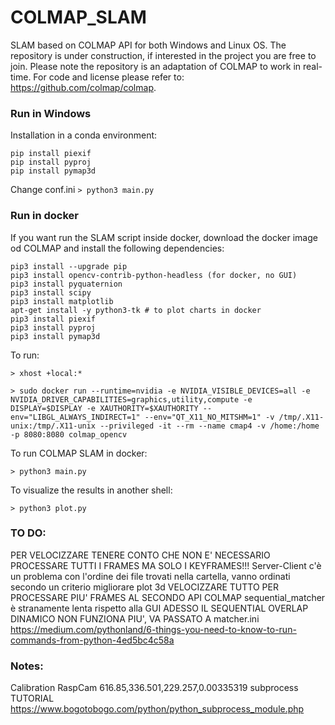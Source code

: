 # COLMAP_SLAM
SLAM based on COLMAP API for both Windows and Linux OS. The repository is under construction, if interested in the project you are free to join. Please note the repository is an adaptation of COLMAP to work in real-time. For code and license please refer to: https://github.com/colmap/colmap.

### Run in Windows
Installation in a conda environment:
```
pip install piexif
pip install pyproj
pip install pymap3d
```

Change conf.ini
```> python3 main.py```


### Run in docker
If you want run the SLAM script inside docker, download the docker image od COLMAP and install the following dependencies:

```
pip3 install --upgrade pip
pip3 install opencv-contrib-python-headless (for docker, no GUI)
pip3 install pyquaternion
pip3 install scipy
pip3 install matplotlib
apt-get install -y python3-tk # to plot charts in docker
pip3 install piexif
pip3 install pyproj
pip3 install pymap3d
```

To run:

```> xhost +local:*```

```> sudo docker run --runtime=nvidia -e NVIDIA_VISIBLE_DEVICES=all -e NVIDIA_DRIVER_CAPABILITIES=graphics,utility,compute -e DISPLAY=$DISPLAY -e XAUTHORITY=$XAUTHORITY --env="LIBGL_ALWAYS_INDIRECT=1" --env="QT_X11_NO_MITSHM=1" -v /tmp/.X11-unix:/tmp/.X11-unix --privileged -it --rm --name cmap4 -v /home:/home -p 8080:8080 colmap_opencv```

To run COLMAP SLAM in docker:

```> python3 main.py```

To visualize the results in another shell:

```> python3 plot.py```


### TO DO:
PER VELOCIZZARE TENERE CONTO CHE NON E' NECESSARIO PROCESSARE TUTTI I FRAMES MA SOLO I KEYFRAMES!!!
Server-Client c'è un problema con l'ordine dei file trovati nella cartella, vanno ordinati secondo un criterio
migliorare plot 3d
VELOCIZZARE TUTTO PER PROCESSARE PIU' FRAMES AL SECONDO
API COLMAP sequential_matcher è stranamente lenta rispetto alla GUI
ADESSO IL SEQUENTIAL OVERLAP DINAMICO NON FUNZIONA PIU', VA PASSATO A matcher.ini
https://medium.com/pythonland/6-things-you-need-to-know-to-run-commands-from-python-4ed5bc4c58a

### Notes:
Calibration
RaspCam 616.85,336.501,229.257,0.00335319
subprocess TUTORIAL https://www.bogotobogo.com/python/python_subprocess_module.php